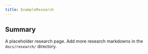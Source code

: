```yaml
---
title: ExampleResearch
---
```


## Summary

A placeholder research page.  Add more research markdowns in the `docs/research/` directory.
